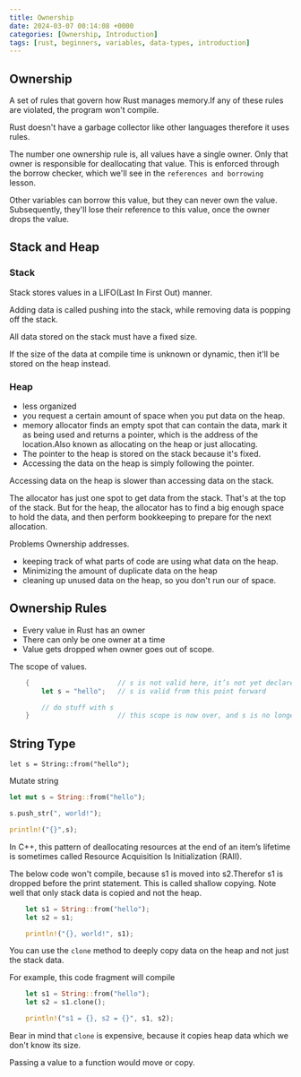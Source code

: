 ```yaml
---
title: Ownership
date: 2024-03-07 00:14:08 +0000
categories: [Ownership, Introduction]
tags: [rust, beginners, variables, data-types, introduction]
---
```


## Ownership

A set of rules that govern how Rust manages memory.If any of these rules are violated, the program won't compile.

Rust doesn't have a garbage collector like other languages therefore it uses rules.

The number one ownership rule is, all values have a single owner. Only that owner is responsible for deallocating that value.
This is enforced through the borrow checker, which we'll see in the `references and borrowing` lesson.

Other variables can borrow this value, but they can never own the value. Subsequently, they'll lose their reference to this value,
once the owner drops the value.

## Stack and Heap

### Stack

Stack stores values in a LIFO(Last In First Out) manner.

Adding data is called pushing into the stack, while removing data is popping off the stack.

All data stored on the stack must have a fixed size.

If the size of the data at compile time is unknown or dynamic, then it'll be stored on the heap instead.

### Heap

- less organized
- you request a certain amount of space when you put data on the heap.
- memory allocator finds an empty spot that can contain the data, mark it as being used
  and returns a pointer, which is the address of the location.Also known as allocating on the heap
  or just allocating.
- The pointer to the heap is stored on the stack because it's fixed.
- Accessing the data on the heap is simply following the pointer.

Accessing data on the heap is slower than accessing data on the stack.

The allocator has just one spot to get data from the stack. That's at the top of the stack.
But for the heap, the allocator has to find a big enough space to hold the data,
and then perform bookkeeping to prepare for the next allocation.

Problems Ownership addresses.

- keeping track of what parts of code are using what data on the heap.
- Minimizing the amount of duplicate data on the heap
- cleaning up unused data on the heap, so you don't run our of space.

## Ownership Rules

- Every value in Rust has an owner
- There can only be one owner at a time
- Value gets dropped when owner goes out of scope.

The scope of values.

```rust
    {                      // s is not valid here, it’s not yet declared
        let s = "hello";   // s is valid from this point forward

        // do stuff with s
    }                      // this scope is now over, and s is no longer valid

```

## String Type

`let s = String::from("hello");`

Mutate string

```rust
let mut s = String::from("hello");

s.push_str(", world!");

println!("{}",s);
```

In C++, this pattern of deallocating resources at the end of an item’s lifetime is sometimes called Resource Acquisition Is Initialization (RAII).

The below code won't compile, because s1 is moved into s2.Therefor s1 is dropped before the print statement.
This is called shallow copying.
Note well that only stack data is copied and not the heap.

```rust
    let s1 = String::from("hello");
    let s2 = s1;

    println!("{}, world!", s1);

```

You can use the `clone` method to deeply copy data on the heap and not just the stack data.

For example, this code fragment will compile

```rust
    let s1 = String::from("hello");
    let s2 = s1.clone();

    println!("s1 = {}, s2 = {}", s1, s2);

```

Bear in mind that `clone` is expensive, because it copies heap data which we don't know its size.

Passing a value to a function would move or copy.
